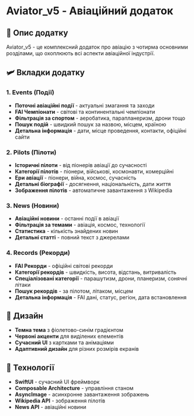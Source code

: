 # Aviator_v5 - Авіаційний додаток

## 📱 Опис додатку

Aviator_v5 - це комплексний додаток про авіацію з чотирма основними розділами, що охоплюють всі аспекти авіаційної індустрії.

## 🛩️ Вкладки додатку

### 1. **Events** (Події)
- **Поточні авіаційні події** - актуальні змагання та заходи
- **FAI Чемпіонати** - світові та континентальні чемпіонати
- **Фільтрація за спортом** - аеробатика, парапланеризм, дрони тощо
- **Пошук подій** - швидкий пошук за назвою, місцем, країною
- **Детальна інформація** - дати, місце проведення, контакти, офіційні сайти

### 2. **Pilots** (Пілоти)
- **Історичні пілоти** - від піонерів авіації до сучасності
- **Категорії пілотів** - піонери, військові, космонавти, комерційні
- **Ери авіації** - піонери, війна, космос, сучасність
- **Детальні біографії** - досягнення, національність, дати життя
- **Зображення пілотів** - автоматичне завантаження з Wikipedia

### 3. **News** (Новини)
- **Авіаційні новини** - останні події в авіації
- **Фільтрація за темами** - авіація, космос, технології
- **Статистика** - кількість знайдених новин
- **Детальні статті** - повний текст з джерелами

### 4. **Records** (Рекорди)
- **FAI Рекорди** - офіційні світові рекорди
- **Категорії рекордів** - швидкість, висота, відстань, витривалість
- **Спеціалізовані категорії** - парашутизм, дрони, планеризм, сонячні літаки
- **Пошук рекордів** - за пілотом, літаком, місцем
- **Детальна інформація** - FAI дані, статус, регіон, дата встановлення

## 🎨 Дизайн

- **Темна тема** з фіолетово-синім градієнтом
- **Червоні акценти** для виділених елементів
- **Сучасний UI** з картками та анімаціями
- **Адаптивний дизайн** для різних розмірів екранів

## 🔧 Технології

- **SwiftUI** - сучасний UI фреймворк
- **Composable Architecture** - управління станом
- **AsyncImage** - асинхронне завантаження зображень
- **Wikipedia API** - зображення пілотів
- **News API** - авіаційні новини
